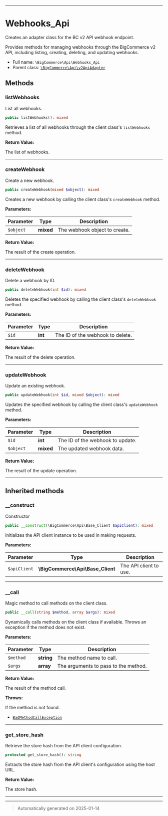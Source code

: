 ***

# Webhooks_Api

Creates an adapter class for the BC v2 API webhook endpoint.

Provides methods for managing webhooks through the BigCommerce v2 API, including listing,
creating, deleting, and updating webhooks.

* Full name: `\BigCommerce\Api\Webhooks_Api`
* Parent class: [`\BigCommerce\Api\v2ApiAdapter`](./classes/BigCommerce/Api/v2ApiAdapter.md)




## Methods


### listWebhooks

List all webhooks.

```php
public listWebhooks(): mixed
```

Retrieves a list of all webhooks through the client class's `listWebhooks` method.







**Return Value:**

The list of webhooks.




***

### createWebhook

Create a new webhook.

```php
public createWebhook(mixed $object): mixed
```

Creates a new webhook by calling the client class's `createWebhook` method.






**Parameters:**

| Parameter | Type | Description |
|-----------|------|-------------|
| `$object` | **mixed** | The webhook object to create. |


**Return Value:**

The result of the create operation.




***

### deleteWebhook

Delete a webhook by ID.

```php
public deleteWebhook(int $id): mixed
```

Deletes the specified webhook by calling the client class's `deleteWebhook` method.






**Parameters:**

| Parameter | Type | Description |
|-----------|------|-------------|
| `$id` | **int** | The ID of the webhook to delete. |


**Return Value:**

The result of the delete operation.




***

### updateWebhook

Update an existing webhook.

```php
public updateWebhook(int $id, mixed $object): mixed
```

Updates the specified webhook by calling the client class's `updateWebhook` method.






**Parameters:**

| Parameter | Type | Description |
|-----------|------|-------------|
| `$id` | **int** | The ID of the webhook to update. |
| `$object` | **mixed** | The updated webhook data. |


**Return Value:**

The result of the update operation.




***


## Inherited methods


### __construct

Constructor

```php
public __construct(\BigCommerce\Api\Base_Client $apiClient): mixed
```

Initializes the API client instance to be used in making requests.






**Parameters:**

| Parameter | Type | Description |
|-----------|------|-------------|
| `$apiClient` | **\BigCommerce\Api\Base_Client** | The API client to use. |





***

### __call

Magic method to call methods on the client class.

```php
public __call(string $method, array $args): mixed
```

Dynamically calls methods on the client class if available. Throws an exception if the method does not exist.






**Parameters:**

| Parameter | Type | Description |
|-----------|------|-------------|
| `$method` | **string** | The method name to call. |
| `$args` | **array** | The arguments to pass to the method. |


**Return Value:**

The result of the method call.



**Throws:**
<p>If the method is not found.</p>

- [`BadMethodCallException`](./classes/BadMethodCallException.md)



***

### get_store_hash

Retrieve the store hash from the API client configuration.

```php
protected get_store_hash(): string
```

Extracts the store hash from the API client's configuration using the host URL.







**Return Value:**

The store hash.




***


***
> Automatically generated on 2025-01-14
